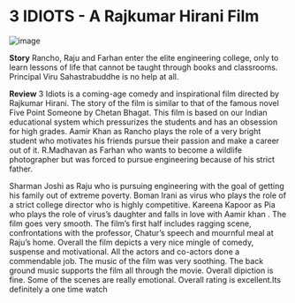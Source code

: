 # **3 IDIOTS** -  A Rajkumar Hirani Film

![image](https://user-images.githubusercontent.com/72343060/135715931-7d8b379e-bf71-4d30-a38e-6a702b5abef7.png) 

**Story** 
Rancho, Raju and Farhan enter the elite engineering college, only to learn lessons of life that cannot be taught through books and classrooms. 
Principal Viru Sahastrabuddhe is no help at all.

**Review**
3 Idiots is a coming-age comedy and inspirational film directed by Rajkumar
Hirani. The story of the film is similar to that of the famous novel Five Point
Someone by Chetan Bhagat. This film is based on our Indian educational system
which pressurizes the students and has an obsession for high grades. Aamir Khan
as Rancho plays the role of a very bright student who motivates his friends pursue
their passion and make a career out of it. R.Madhavan as Farhan who wants to
become a wildlife photographer but was forced to pursue engineering because of
his strict father. 

Sharman Joshi as Raju who is pursuing engineering with the goal of getting his
family out of extreme poverty. Boman Irani as virus who plays the role of a strict
college director who is highly competitive. Kareena Kapoor as Pia who plays the
role of virus’s daughter and falls in love with Aamir khan . The film goes very
smooth. The film’s first half includes ragging scene, confrontations with the
professor, Chatur’s speech and mournful meal at Raju’s home. Overall the film
depicts a very nice mingle of comedy, suspense and motivational. All the actors
and co-actors done a commendable job. The music of the film was very soothing.
The back ground music supports the film all through the movie. Overall dipiction
is fine. Some of the scenes are really emotional. Overall rating is excellent.Its
definitely a one time watch
